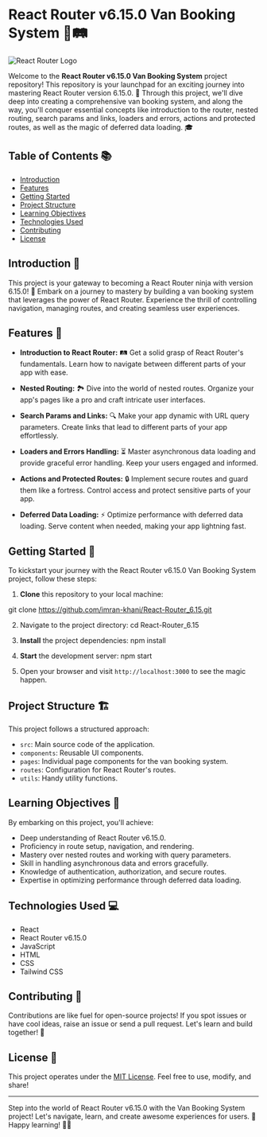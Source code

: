 # React Router v6.15.0 Van Booking System 🚐🛤️

![React Router Logo](https://www.loginradius.com/blog/static/a53096b6796dd3d1e3f3df8bc77a6689/03979/index.png)

Welcome to the **React Router v6.15.0 Van Booking System** project repository! This repository is your launchpad for an exciting journey into mastering React Router version 6.15.0. 🚀 Through this project, we'll dive deep into creating a comprehensive van booking system, and along the way, you'll conquer essential concepts like introduction to the router, nested routing, search params and links, loaders and errors, actions and protected routes, as well as the magic of deferred data loading. 🎓

## Table of Contents 📚

- [Introduction](#introduction)
- [Features](#features)
- [Getting Started](#getting-started)
- [Project Structure](#project-structure)
- [Learning Objectives](#learning-objectives)
- [Technologies Used](#technologies-used)
- [Contributing](#contributing)
- [License](#license)

## Introduction 🌟

This project is your gateway to becoming a React Router ninja with version 6.15.0! 🥋 Embark on a journey to mastery by building a van booking system that leverages the power of React Router. Experience the thrill of controlling navigation, managing routes, and creating seamless user experiences.

## Features 🌈

- **Introduction to React Router:** 🛤️ Get a solid grasp of React Router's fundamentals. Learn how to navigate between different parts of your app with ease.

- **Nested Routing:** 🏞️ Dive into the world of nested routes. Organize your app's pages like a pro and craft intricate user interfaces.

- **Search Params and Links:** 🔍 Make your app dynamic with URL query parameters. Create links that lead to different parts of your app effortlessly.

- **Loaders and Errors Handling:** ⏳ Master asynchronous data loading and provide graceful error handling. Keep your users engaged and informed.

- **Actions and Protected Routes:** 🔒 Implement secure routes and guard them like a fortress. Control access and protect sensitive parts of your app.

- **Deferred Data Loading:** ⚡ Optimize performance with deferred data loading. Serve content when needed, making your app lightning fast.

## Getting Started 🏁

To kickstart your journey with the React Router v6.15.0 Van Booking System project, follow these steps:

1. **Clone** this repository to your local machine:

git clone https://github.com/imran-khani/React-Router_6.15.git

2. Navigate to the project directory:
cd React-Router_6.15

3. **Install** the project dependencies:
npm install

4. **Start** the development server:
npm start

5. Open your browser and visit `http://localhost:3000` to see the magic happen.

## Project Structure 🏗️

This project follows a structured approach:

- `src`: Main source code of the application.
- `components`: Reusable UI components.
- `pages`: Individual page components for the van booking system.
- `routes`: Configuration for React Router's routes.
- `utils`: Handy utility functions.

## Learning Objectives 🧠

By embarking on this project, you'll achieve:

- Deep understanding of React Router v6.15.0.
- Proficiency in route setup, navigation, and rendering.
- Mastery over nested routes and working with query parameters.
- Skill in handling asynchronous data and errors gracefully.
- Knowledge of authentication, authorization, and secure routes.
- Expertise in optimizing performance through deferred data loading.

## Technologies Used 💻

- React
- React Router v6.15.0
- JavaScript
- HTML
- CSS
- Tailwind CSS

## Contributing 🤝

Contributions are like fuel for open-source projects! If you spot issues or have cool ideas, raise an issue or send a pull request. Let's learn and build together! 🌟

## License 📜

This project operates under the [MIT License](https://opensource.org/licenses/MIT). Feel free to use, modify, and share!

---

Step into the world of React Router v6.15.0 with the Van Booking System project! Let's navigate, learn, and create awesome experiences for users. 🚐 Happy learning! 🌈🚀
